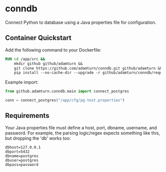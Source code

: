 # conndb
Connect Python to database using a Java properties file for configuration.

## Container Quickstart
Add the following command to your Dockerfile:
```dockerfile
RUN cd /app/src &&
    mkdir github github/adamturn &&
    git clone https://github.com/adamturn/conndb.git github/adamturn &&
    pip install --no-cache-dir --upgrade -r github/adamturn/conndb/requirements.txt
```

Example import:
```python
from github.adamturn.conndb.main import connect_postgres

conn = connect_postgres("/app/cfg/pg-test.properties")
```

## Requirements
Your Java properties file must define a host, port, dbname, username, and password. For example, the parsing logic/regex expects something like this, but dropping the 'db' works too:
```properties
dbhost=127.0.0.1
dbport=5432
dbname=postgres
dbuser=postgres
dbpass=password
```
